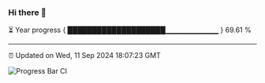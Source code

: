 ### Hi there 👋

⏳ Year progress { ████████████████████▁▁▁▁▁▁▁▁▁▁ } 69.61 %

---

⏰ Updated on Wed, 11 Sep 2024 18:07:23 GMT

![Progress Bar CI](https://github.com/EinsPommes/EinsPommes/blob/main/.github/workflows/main.yml)
